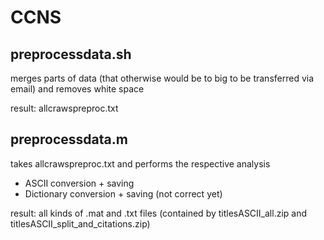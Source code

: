 # CCNS

## preprocessdata.sh
merges parts of data (that otherwise would be to big to be transferred via email) and removes white space

result: allcrawspreproc.txt

## preprocessdata.m
takes allcrawspreproc.txt and performs the respective analysis

- ASCII conversion + saving
- Dictionary conversion + saving (not correct yet)

result: all kinds of .mat and .txt files (contained by titlesASCII_all.zip and titlesASCII_split_and_citations.zip)
